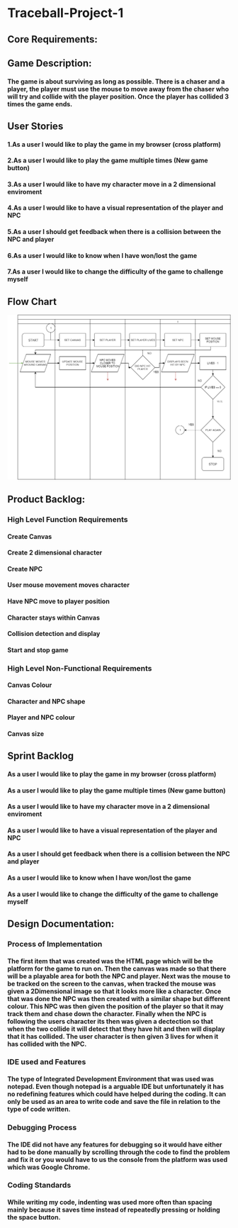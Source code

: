 # Traceball-Project-1
## Core Requirements:
#### 

## Game Description:

#### The game is about surviving as long as possible. There is a chaser and a player, the player must use the mouse to move away from the chaser who will try and collide with the player position. Once the player has collided 3 times the game ends.

## User Stories

#### 1.As a user I would like to play the game in my browser (cross platform)
#### 2.As a user I would like to play the game multiple times (New game button)
#### 3.As a user I would like to have my character move in a 2 dimensional enviroment
#### 4.As a user I would like to have a visual representation of the player and NPC
#### 5.As a user I should get feedback when there is a collision between the NPC and player
#### 6.As a user I would like to know when I have won/lost the game
#### 7.As a user I  would like to change the difficulty of the game to challenge myself

## Flow Chart
![flowchart](https://github.com/kap14275819/Traceball-Project-1/blob/master/Traceball%20flowchart.png)

## Product Backlog:
### High Level Function Requirements

#### Create Canvas
#### Create 2 dimensional character
#### Create NPC
#### User mouse movement moves character
#### Have NPC move to player position
#### Character stays within Canvas
#### Collision detection and display 
#### Start and stop game

### High Level Non-Functional Requirements

#### Canvas Colour 
#### Character and NPC shape
#### Player and NPC colour
#### Canvas size

## Sprint Backlog

#### As a user I would like to play the game in my browser (cross platform)
#### As a user I would like to play the game multiple times (New game button)
#### As a user I would like to have my character move in a 2 dimensional enviroment
#### As a user I would like to have a visual representation of the player and NPC
#### As a user I should get feedback when there is a collision between the NPC and player
#### As a user I would like to know when I have won/lost the game
#### As a user I  would like to change the difficulty of the game to challenge myself

## Design Documentation:
### Process of Implementation

#### The first item that was created was the HTML page which will be the platform for the game to run on. Then the canvas was made so that there will be a playable area for both the NPC and player. Next was the mouse to be tracked on the screen to the canvas, when tracked the mouse was given a 2Dimensional image so that it looks more like a character. Once that was done the NPC was then created with a similar shape but different colour. This NPC was then given the position of the player so that it may track them and chase down the character. Finally when the NPC is following the users character its then was given a dectection so that when the two collide it will detect that they have hit and then will display that it has collided. The user character is then given 3 lives for when it has collided with the NPC.

### IDE used and Features

#### The type of Integrated Development Environment that was used was notepad. Even though notepad is a arguable IDE but unfortunately it has no redefining features which could have helped during the coding. It can only be used as an area to write code and save the file in relation to the type of code written.

### Debugging Process

#### The IDE did not have any features for debugging so it would have either had to be done manually by scrolling through the code to find the problem and fix it or you would have to us the console from the platform was used which was Google Chrome.

### Coding Standards

#### While writing my code, indenting was used more often than spacing mainly because it saves time instead of repeatedly pressing or holding the space button.
